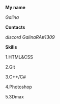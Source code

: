 **My name** 

_Galina_

**Contacts**

_discord GalinaRA#1309_

**Skills** 

1.HTML&CSS

2.Git

3.C++/C#

4.Photoshop

5.3Dmax


